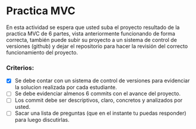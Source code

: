 # Practica MVC

En esta actividad se espera que usted suba el proyecto resultado de la practica MVC de 6 partes, vista anteriormente funcionando de forma correcta, también puede subir su proyecto a un sistema de control de versiones (github) y dejar el repositorio para hacer la revisión del correcto funcionamiento del proyecto.

### Criterios:
- [x] Se debe contar con un sistema de control de versiones para evidenciar la solucion realizada por cada estudiante.
- [ ] Se debe evidenciar almenos 6 commits con el avance del proyecto.
- [ ] Los commit debe ser descriptivos, claro, concretos y analizados por usted. 
- [ ] Sacar una lista de preguntas (que en el instante tu puedas responder) para luego discutirlas.
